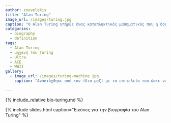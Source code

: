```yaml
---
author: zouvelekis
title: "Alan Turing"
image_url: /images/turing.jpg
caption: "Ο Alan Turing υπήρξε ένας καταπληκτικός μαθηματικός που η δουλειά του είχε τεράστιο αντίκτυπο στον τρόπο που ζούμε σήμερα. Ως πατέρας της Πληροφορικής και της Τεχνητής Νοημοσύνης, αλλά και ως ήρωας του Β' Παγκοσμίου Πολέμου."
categories:
  - biography
  - definition
tags:
  - Alan Turing
  - μηχανή του Turing
  - Ultra
  - ACE
  - WWII
gallery:
  - image_url: /images/turing-machine.jpg
    caption: "Αναπτύχθηκε από τον ίδιο μαζί με το επιτελείο του ώστε να αποκρυπτογραφήσουν τα γερμανικά μηνύματα οι συμαχικές δυνάμεις."

---
```


{% include_relative bio-turing.md %}

{% include slides.html caption="Εικόνες για την βιογραφία του Alan Turing" %}